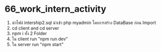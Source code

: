 # 66_work_intern_activity

1.  นำไฟล์ intership2.sql นำเข้า php myadmin โดยการสร้าง DataBase ก่อน Import
2.  cd client and cd server
3.  npm i ทั้ง 2 Folder
4.  ใน client run  "npm run dev"
5.  ใน server run  "npm start"